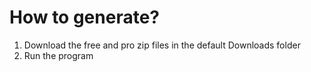 ﻿# How to generate?

1. Download the free and pro zip files in the default Downloads folder
2. Run the program